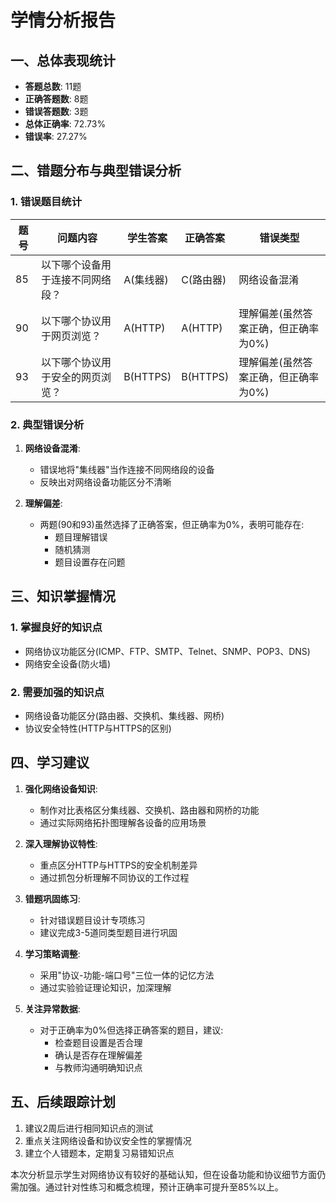 # 学情分析报告

## 一、总体表现统计

- **答题总数**: 11题
- **正确答题数**: 8题
- **错误答题数**: 3题
- **总体正确率**: 72.73%
- **错误率**: 27.27%

## 二、错题分布与典型错误分析

### 1. 错误题目统计

| 题号 | 问题内容 | 学生答案 | 正确答案 | 错误类型 |
|------|---------|---------|---------|---------|
| 85 | 以下哪个设备用于连接不同网络段？ | A(集线器) | C(路由器) | 网络设备混淆 |
| 90 | 以下哪个协议用于网页浏览？ | A(HTTP) | A(HTTP) | 理解偏差(虽然答案正确，但正确率为0%) |
| 93 | 以下哪个协议用于安全的网页浏览？ | B(HTTPS) | B(HTTPS) | 理解偏差(虽然答案正确，但正确率为0%) |

### 2. 典型错误分析

1. **网络设备混淆**:
   - 错误地将"集线器"当作连接不同网络段的设备
   - 反映出对网络设备功能区分不清晰

2. **理解偏差**:
   - 两题(90和93)虽然选择了正确答案，但正确率为0%，表明可能存在:
     - 题目理解错误
     - 随机猜测
     - 题目设置存在问题

## 三、知识掌握情况

### 1. 掌握良好的知识点
- 网络协议功能区分(ICMP、FTP、SMTP、Telnet、SNMP、POP3、DNS)
- 网络安全设备(防火墙)

### 2. 需要加强的知识点
- 网络设备功能区分(路由器、交换机、集线器、网桥)
- 协议安全特性(HTTP与HTTPS的区别)

## 四、学习建议

1. **强化网络设备知识**:
   - 制作对比表格区分集线器、交换机、路由器和网桥的功能
   - 通过实际网络拓扑图理解各设备的应用场景

2. **深入理解协议特性**:
   - 重点区分HTTP与HTTPS的安全机制差异
   - 通过抓包分析理解不同协议的工作过程

3. **错题巩固练习**:
   - 针对错误题目设计专项练习
   - 建议完成3-5道同类型题目进行巩固

4. **学习策略调整**:
   - 采用"协议-功能-端口号"三位一体的记忆方法
   - 通过实验验证理论知识，加深理解

5. **关注异常数据**:
   - 对于正确率为0%但选择正确答案的题目，建议:
     - 检查题目设置是否合理
     - 确认是否存在理解偏差
     - 与教师沟通明确知识点

## 五、后续跟踪计划

1. 建议2周后进行相同知识点的测试
2. 重点关注网络设备和协议安全性的掌握情况
3. 建立个人错题本，定期复习易错知识点

本次分析显示学生对网络协议有较好的基础认知，但在设备功能和协议细节方面仍需加强。通过针对性练习和概念梳理，预计正确率可提升至85%以上。